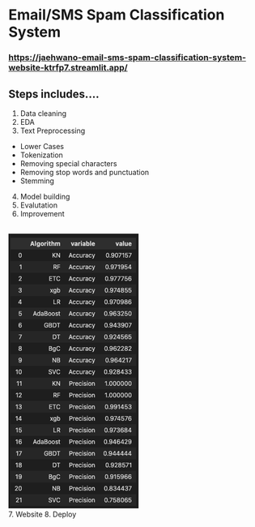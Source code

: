 # Email/SMS Spam Classification System
### https://jaehwano-email-sms-spam-classification-system-website-ktrfp7.streamlit.app/
## Steps includes....
1. Data cleaning
2. EDA
3. Text Preprocessing
- Lower Cases
- Tokenization
- Removing special characters
- Removing stop words and punctuation
- Stemming
4. Model building
5. Evalutation
6. Improvement
<br/>
<img src="performance.png" alt="" />
<br/>
7. Website
8. Deploy